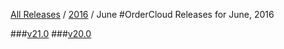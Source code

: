 [All Releases](../../README.md) / [2016](../README.md) / June
#OrderCloud Releases for June, 2016

###[v21.0](v21.0.md)
###[v20.0](v20.0.md)